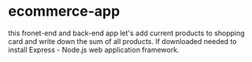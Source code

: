 # ecommerce-app
this fronet-end and back-end app let's add current products to shopping card and write down the sum of all products. If downloaded needed to install Express - Node.js web application framework.

